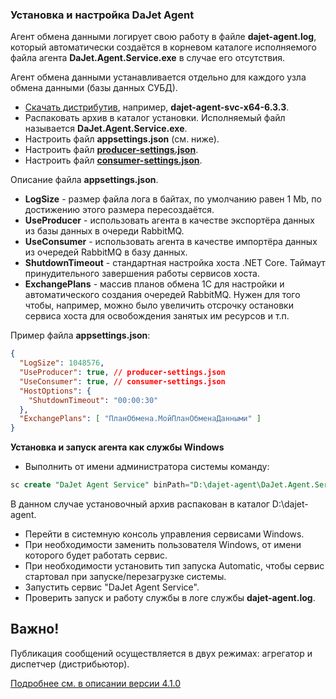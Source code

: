 ### Установка и настройка DaJet Agent

Агент обмена данными логирует свою работу в файле **dajet-agent.log**,
который автоматически создаётся в корневом каталоге исполняемого файла агента **DaJet.Agent.Service.exe** в случае его отсутствия.

Агент обмена данными устанавливается отдельно для каждого узла обмена данными (базы данных СУБД).

- [Скачать дистрибутив](https://github.com/zhichkin/dajet-agent/releases/), например, **dajet-agent-svc-x64-6.3.3**.
- Распаковать архив в каталог установки. Исполняемый файл называется **DaJet.Agent.Service.exe**.
- Настроить файл **appsettings.json** (см. ниже).
- Настроить файл [**producer-settings.json**](https://github.com/zhichkin/dajet-agent/blob/main/src/dajet-agent/producer-settings.json).
- Настроить файл [**consumer-settings.json**](https://github.com/zhichkin/dajet-agent/blob/main/src/dajet-agent/consumer-settings.json).

Описание файла **appsettings.json**.

- **LogSize** - размер файла лога в байтах, по умолчанию равен 1 Mb, по достижению этого размера пересоздаётся.
- **UseProducer** - использовать агента в качестве экспортёра данных из базы данных в очереди RabbitMQ.
- **UseConsumer** - использовать агента в качестве импортёра данных из очередей RabbitMQ в базу данных.
- **ShutdownTimeout** - стандартная настройка хоста .NET Core. Таймаут принудительного завершения работы сервисов хоста.
- **ExchangePlans** - массив планов обмена 1С для настройки и автоматического создания очередей RabbitMQ.
Нужен для того чтобы, например, можно было увеличить отсрочку остановки сервиса хоста для освобождения занятых им ресурсов и т.п.

Пример файла **appsettings.json**:
```json
{
  "LogSize": 1048576,
  "UseProducer": true, // producer-settings.json
  "UseConsumer": true, // consumer-settings.json
  "HostOptions": {
    "ShutdownTimeout": "00:00:30"
  },
  "ExchangePlans": [ "ПланОбмена.МойПланОбменаДанными" ]
}
```

**Установка и запуск агента как службы Windows**

- Выполнить от имени администратора системы команду:
```SQL
sc create "DaJet Agent Service" binPath="D:\dajet-agent\DaJet.Agent.Service.exe"
```
В данном случае установочный архив распакован в каталог D:\dajet-agent.

- Перейти в системную консоль управления сервисами Windows.
- При необходимости заменить пользователя Windows, от имени которого будет работать сервис.
- При необходимости установить тип запуска Automatic, чтобы сервис стартовал при запуске/перезагрузке системы.
- Запустить сервис "DaJet Agent Service".
- Проверить запуск и работу службы в логе службы **dajet-agent.log**.

## Важно!

Публикация сообщений осуществляется в двух режимах: агрегатор и диспетчер (дистрибьютор).

[Подробнее см. в описании версии 4.1.0](https://github.com/zhichkin/dajet-agent/releases/tag/svc-4.1)